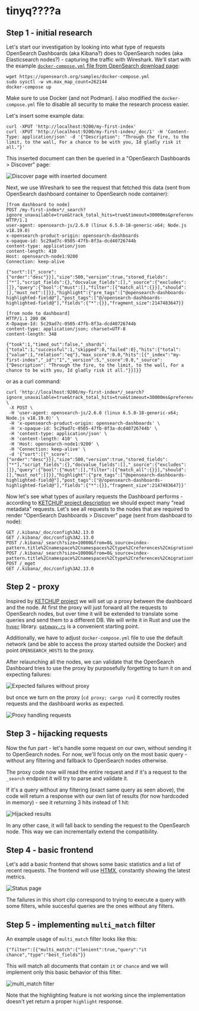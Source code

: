 # tinyq????a

## Step 1 - initial research

Let's start our investigation by looking into what type of requests OpenSearch Dashboards (aka Kibana?) does to OpenSearch nodes (aka Elasticsearch nodes?) - capturing the traffic with Wireshark.
We'll start with the example [`docker-compose.yml` file from OpenSearch download page](https://opensearch.org/downloads.html):

```
wget https://opensearch.org/samples/docker-compose.yml
sudo sysctl -w vm.max_map_count=262144 
docker-compose up
```

Make sure to use Docker (and not Podman). I also modified the `docker-compose.yml` file to disable all security to make the research process easier.

Let's insert some example data:
```
curl -XPUT 'http://localhost:9200/my-first-index'
curl -XPUT 'http://localhost:9200/my-first-index/_doc/1' -H 'Content-Type: application/json' -d '{"Description": "Through the fire, to the limit, to the wall, For a chance to be with you, Id gladly risk it all."}'
```

This inserted document can then be queried in a "OpenSearch Dashboards > Discover" page:

![Discover page with inserted document](./assets/screenshot1.png)

Next, we use Wireshark to see the request that fetched this data (sent from OpenSearch dashboard container to OpenSearch node container):

```
[from dashboard to node]
POST /my-first-index*/_search?ignore_unavailable=true&track_total_hits=true&timeout=30000ms&preference=1714304044052 HTTP/1.1
user-agent: opensearch-js/2.6.0 (linux 6.5.0-18-generic-x64; Node.js v18.19.0)
x-opensearch-product-origin: opensearch-dashboards
x-opaque-id: 5c29ad7c-0505-47fb-8f3a-dcd40726744b
content-type: application/json
content-length: 410
Host: opensearch-node1:9200
Connection: keep-alive

{"sort":[{"_score":{"order":"desc"}}],"size":500,"version":true,"stored_fields":["*"],"script_fields":{},"docvalue_fields":[],"_source":{"excludes":[]},"query":{"bool":{"must":[],"filter":[{"match_all":{}}],"should":[],"must_not":[]}},"highlight":{"pre_tags":["@opensearch-dashboards-highlighted-field@"],"post_tags":["@/opensearch-dashboards-highlighted-field@"],"fields":{"*":{}},"fragment_size":2147483647}}

[from node to dashboard]
HTTP/1.1 200 OK
X-Opaque-Id: 5c29ad7c-0505-47fb-8f3a-dcd40726744b
content-type: application/json; charset=UTF-8
content-length: 348

{"took":1,"timed_out":false,"_shards":{"total":1,"successful":1,"skipped":0,"failed":0},"hits":{"total":{"value":1,"relation":"eq"},"max_score":0.0,"hits":[{"_index":"my-first-index","_id":"1","_version":5,"_score":0.0,"_source":{"Description": "Through the fire, to the limit, to the wall, For a chance to be with you, Id gladly risk it all."}}]}}
```

or as a curl command:
```
curl 'http://localhost:9200/my-first-index*/_search?ignore_unavailable=true&track_total_hits=true&timeout=30000ms&preference=1714304044052' \
 -X POST \
 -H 'user-agent: opensearch-js/2.6.0 (linux 6.5.0-18-generic-x64; Node.js v18.19.0)' \
 -H 'x-opensearch-product-origin: opensearch-dashboards' \
 -H 'x-opaque-id: 5c29ad7c-0505-47fb-8f3a-dcd40726744b' \
 -H 'content-type: application/json' \
 -H 'content-length: 410' \
 -H 'Host: opensearch-node1:9200' \
 -H 'Connection: keep-alive' \
 -d '{"sort":[{"_score":{"order":"desc"}}],"size":500,"version":true,"stored_fields":["*"],"script_fields":{},"docvalue_fields":[],"_source":{"excludes":[]},"query":{"bool":{"must":[],"filter":[{"match_all":{}}],"should":[],"must_not":[]}},"highlight":{"pre_tags":["@opensearch-dashboards-highlighted-field@"],"post_tags":["@/opensearch-dashboards-highlighted-field@"],"fields":{"*":{}},"fragment_size":2147483647}}'
```

Now let's see what types of auxilary requests the Dashboard performs - according to [KETCHUP project description](https://hydrolix.io/blog/ketchup-elastic-to-sql/#what-is-ketchup) we should expect many "read metadata" requests. Let's see all requests to the nodes that are required to render "OpenSearch Dashboards > Discover" page (sent from dashboard to node):

```
GET /.kibana/_doc/config%3A2.13.0
GET /.kibana/_doc/config%3A2.13.0
POST /.kibana/_search?size=10000&from=0&_source=index-pattern.title%2Cnamespace%2Cnamespaces%2Ctype%2Creferences%2CmigrationVersion%2Cupdated_at%2CoriginId%2Ctitle&rest_total_hits_as_int=true
POST /.kibana/_search?size=10000&from=0&_source=index-pattern.title%2Cnamespace%2Cnamespaces%2Ctype%2Creferences%2CmigrationVersion%2Cupdated_at%2CoriginId%2Ctitle&rest_total_hits_as_int=true
POST /_mget
GET /.kibana/_doc/config%3A2.13.0
```

## Step 2 - proxy

Inspired by [KETCHUP project](https://hydrolix.io/blog/ketchup-elastic-to-sql/#what-is-ketchup) we will set up a proxy between the dashboard and the node. At first the proxy will just forward all the requests to OpenSearch nodes, but over time it will be extended to translate some queries and send them to a different DB. We will write it in Rust and use the [`hyper`](https://github.com/hyperium/hyper) library. [`gateway.rs`](https://github.com/hyperium/hyper/blob/master/examples/gateway.rs) is a convenient starting point.

Additionally, we have to adjust `docker-compose.yml` file to use the default network (and be able to access the proxy started outside the Docker) and point `OPENSEARCH_HOSTS` to the proxy.

After relaunching all the nodes, we can validate that the OpenSearch Dashboard tries to use the proxy by purposefully forgetting to turn it on and expecting failures:

![Expected failures without proxy](./assets/screenshot2.png)

but once we turn on the proxy (`cd proxy; cargo run`) it correctly routes requests and the dashboard works as expected.

![Proxy handling requests](./assets/screenshot3.png)

## Step 3 - hijacking requests

Now the fun part - let's handle some request on our own, without sending it to OpenSearch nodes. For now, we'll focus only on the most basic query - without any filtering and fallback to OpenSearch nodes otherwise.

The proxy code now will read the entire request and if it's a request to the `_search` endpoint it will try to parse and validate it.

If it's a query without any filtering (exact same query as seen above), the code will return a response with our own list of results (for now hardcoded in memory) - see it returning 3 hits instead of 1 hit:

![Hijacked results](./assets/screenshot4.png)

In any other case, it will fall back to sending the request to the OpenSearch node. This way we can incrementally extend the compatibility.

## Step 4 - basic frontend

Let's add a basic frontend that shows some basic statistics and a list of recent requests. The frontend will use [HTMX](https://htmx.org/), constantly showing the latest metrics.

![Status page](./assets/screenshot5.gif)

The failures in this short clip correspond to trying to execute a query with some filters, while succesful queries are the ones without any filters.

## Step 5 - implementing `multi_match` filter

An example usage of `multi_match` filter looks like this:

```
{"filter":[{"multi_match":{"lenient":true,"query":"it chance","type":"best_fields"}}
```

This will match all documents that contain `it` or `chance` and we will implement only this basic behavior of this filter.

![`multi_match` filter](./assets/screenshot6.gif)

Note that the highlighting feature is not working since the implementation doesn't yet return a proper `highlight` response.

